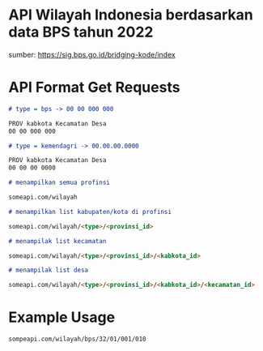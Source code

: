 # API Wilayah Indonesia berdasarkan data BPS tahun 2022

sumber: https://sig.bps.go.id/bridging-kode/index

# API Format Get Requests

```md
# type = bps -> 00 00 000 000

PROV kabkota Kecamatan Desa
00 00 000 000

# type = kemendagri -> 00.00.00.0000

PROV kabkota Kecamatan Desa
00 00 00 0000

# menampilkan semua profinsi

someapi.com/wilayah

# menampilkan list kabupaten/kota di profinsi

someapi.com/wilayah/<type>/<provinsi_id>

# menampilak list kecamatan

someapi.com/wilayah/<type>/<provinsi_id>/<kabkota_id>

# menampilak list desa

someapi.com/wilayah/<type>/<provinsi_id>/<kabkota_id>/<kecamatan_id>
```

# Example Usage

`sompeapi.com/wilayah/bps/32/01/001/010`
